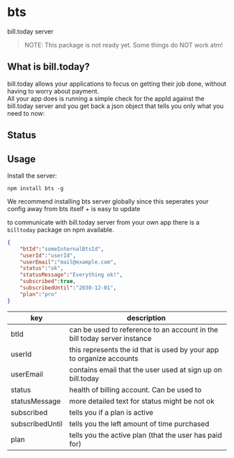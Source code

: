 # bts
bill.today server

> NOTE: This package is not ready yet. Some things do NOT work atm! 

## What is bill.today?
bill.today allows your applications to focus on getting their job done, without having to worry about payment.  
All your app does is running a simple check for the appId against the bill.today server and you get back a json object that tells you only what you need to now:

## Status

## Usage

Install the server:

```shell
npm install bts -g
```
We recommend installing bts server globally since this seperates your config away from bts itself + is easy to update 

to communicate with bill.today server from your own app there is a `billtoday` package on npm available.

```json
{
    "btId":"someInternalBtsId",
    "userId":"userId",
    "userEmail":"mail@example.com",
    "status":"ok",
    "statusMessage":"Everything ok!",
    "subscribed":true,
    "subscribedUntil":"2030-12-01",
    "plan":"pro"
}
```
| key | description |
|---|---|
| btId | can be used to reference to an account in the bill today server instance |
| userId| this represents the id that is used by your app to organize accounts |
| userEmail| contains email that the user used at sign up on bill.today |
| status | health of billing account. Can be used to |
| statusMessage | more detailed text for status might be not ok |
| subscribed | tells you if a plan is active |
| subscribedUntil | tells you the left amount of time purchased |
| plan | tells you the active plan (that the user has paid for) |